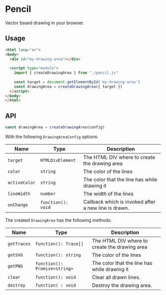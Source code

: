 # Pencil

Vector based drawing in your browser.

## Usage

```html
<html lang="en">
<body>
  <div id="my-drawing-area"></div>
  
  <script type="module">
    import { createDrawingArea } from "./pencil.js"
  
    const target = document.getElementById('my-drawing-area')
    const drawingArea = createDrawingArea({ target })
  </script>
</body>
</html>
```

## API

```js
const drawingArea = createDrawingArea(config)
```

With the following `DrawingAreaConfig` options:

| Name          | Type               | Description                                          |
|---------------|--------------------|------------------------------------------------------|
| `target`      | `HTMLDivElement`   | The HTML DIV where to create the drawing area        |
| `color`       | `string`           | The color of the lines                               |
| `activeColor` | `string`           | The color that the line has while drawing it         |
| `lineWidth`   | `number`           | The width of the lines                               |
| `onChange`    | `function(): void` | Callback which is invoked after a new line is drawn. |

The created `DrawingArea` has the following methods:

| Name        | Type                          | Description                                   |
|-------------|-------------------------------|-----------------------------------------------|
| `getTraces` | `function(): Trace[]`         | The HTML DIV where to create the drawing area |
| `getSVG`    | `function(): string`          | The color of the lines                        |
| `getPNG`    | `function(): Promise<string>` | The color that the line has while drawing it  |
| `clear`     | `function(): void`            | Clear all drawn lines.                        |
| `destroy`   | `function( : void`            | Destroy the drawing area.                     |
